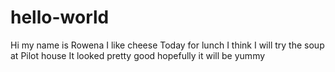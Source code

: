 # hello-world
Hi my name is Rowena I like cheese
Today for lunch I think I will try the soup at Pilot house
It looked pretty good hopefully it will be yummy
